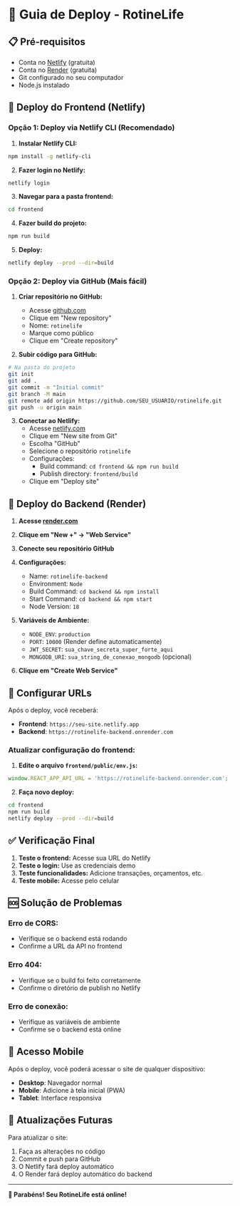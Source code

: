 # 🚀 Guia de Deploy - RotineLife

## 📋 Pré-requisitos

- Conta no [Netlify](https://netlify.com) (gratuita)
- Conta no [Render](https://render.com) (gratuita)
- Git configurado no seu computador
- Node.js instalado

## 🎯 Deploy do Frontend (Netlify)

### Opção 1: Deploy via Netlify CLI (Recomendado)

1. **Instalar Netlify CLI:**
```bash
npm install -g netlify-cli
```

2. **Fazer login no Netlify:**
```bash
netlify login
```

3. **Navegar para a pasta frontend:**
```bash
cd frontend
```

4. **Fazer build do projeto:**
```bash
npm run build
```

5. **Deploy:**
```bash
netlify deploy --prod --dir=build
```

### Opção 2: Deploy via GitHub (Mais fácil)

1. **Criar repositório no GitHub:**
   - Acesse [github.com](https://github.com)
   - Clique em "New repository"
   - Nome: `rotinelife`
   - Marque como público
   - Clique em "Create repository"

2. **Subir código para GitHub:**
```bash
# Na pasta do projeto
git init
git add .
git commit -m "Initial commit"
git branch -M main
git remote add origin https://github.com/SEU_USUARIO/rotinelife.git
git push -u origin main
```

3. **Conectar ao Netlify:**
   - Acesse [netlify.com](https://netlify.com)
   - Clique em "New site from Git"
   - Escolha "GitHub"
   - Selecione o repositório `rotinelife`
   - Configurações:
     - Build command: `cd frontend && npm run build`
     - Publish directory: `frontend/build`
   - Clique em "Deploy site"

## 🔧 Deploy do Backend (Render)

1. **Acesse [render.com](https://render.com)**
2. **Clique em "New +" → "Web Service"**
3. **Conecte seu repositório GitHub**
4. **Configurações:**
   - Name: `rotinelife-backend`
   - Environment: `Node`
   - Build Command: `cd backend && npm install`
   - Start Command: `cd backend && npm start`
   - Node Version: `18`

5. **Variáveis de Ambiente:**
   - `NODE_ENV`: `production`
   - `PORT`: `10000` (Render define automaticamente)
   - `JWT_SECRET`: `sua_chave_secreta_super_forte_aqui`
   - `MONGODB_URI`: `sua_string_de_conexao_mongodb` (opcional)

6. **Clique em "Create Web Service"**

## 🔗 Configurar URLs

Após o deploy, você receberá:
- **Frontend**: `https://seu-site.netlify.app`
- **Backend**: `https://rotinelife-backend.onrender.com`

### Atualizar configuração do frontend:

1. **Edite o arquivo `frontend/public/env.js`:**
```javascript
window.REACT_APP_API_URL = 'https://rotinelife-backend.onrender.com';
```

2. **Faça novo deploy:**
```bash
cd frontend
npm run build
netlify deploy --prod --dir=build
```

## ✅ Verificação Final

1. **Teste o frontend:** Acesse sua URL do Netlify
2. **Teste o login:** Use as credenciais demo
3. **Teste funcionalidades:** Adicione transações, orçamentos, etc.
4. **Teste mobile:** Acesse pelo celular

## 🆘 Solução de Problemas

### Erro de CORS:
- Verifique se o backend está rodando
- Confirme a URL da API no frontend

### Erro 404:
- Verifique se o build foi feito corretamente
- Confirme o diretório de publish no Netlify

### Erro de conexão:
- Verifique as variáveis de ambiente
- Confirme se o backend está online

## 📱 Acesso Mobile

Após o deploy, você poderá acessar o site de qualquer dispositivo:
- **Desktop**: Navegador normal
- **Mobile**: Adicione à tela inicial (PWA)
- **Tablet**: Interface responsiva

## 🔄 Atualizações Futuras

Para atualizar o site:
1. Faça as alterações no código
2. Commit e push para GitHub
3. O Netlify fará deploy automático
4. O Render fará deploy automático do backend

---

**🎉 Parabéns! Seu RotineLife está online!**
